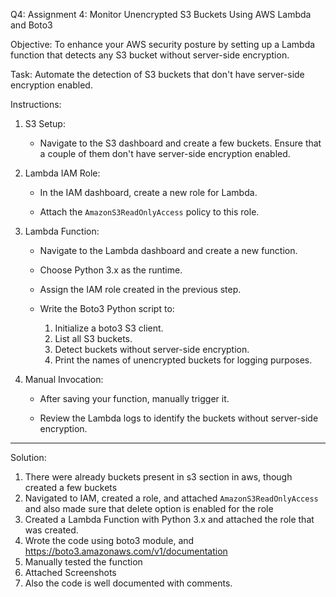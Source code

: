 Q4: Assignment 4: Monitor Unencrypted S3 Buckets Using AWS Lambda and Boto3

Objective: To enhance your AWS security posture by setting up a Lambda function that detects any S3 bucket without server-side encryption.

Task: Automate the detection of S3 buckets that don't have server-side encryption enabled.

Instructions:

1. S3 Setup:

   - Navigate to the S3 dashboard and create a few buckets. Ensure that a couple of them don't have server-side encryption enabled.

2. Lambda IAM Role:

   - In the IAM dashboard, create a new role for Lambda.

   - Attach the `AmazonS3ReadOnlyAccess` policy to this role.

3. Lambda Function:

   - Navigate to the Lambda dashboard and create a new function.

   - Choose Python 3.x as the runtime.

   - Assign the IAM role created in the previous step.

   - Write the Boto3 Python script to:

     1. Initialize a boto3 S3 client.
     2. List all S3 buckets.
     3. Detect buckets without server-side encryption.
     4. Print the names of unencrypted buckets for logging purposes.

4. Manual Invocation:

   - After saving your function, manually trigger it.

   - Review the Lambda logs to identify the buckets without server-side encryption.

---------------------------------------------------------------------------------------------------------------------------------------------------------------------------
Solution:

1. There were already buckets present in s3 section in aws, though created a few buckets
2. Navigated to IAM, created a role, and attached `AmazonS3ReadOnlyAccess` and also made sure that delete option is enabled for the role
3. Created a Lambda Function with Python 3.x and attached the role that was created.
4. Wrote the code using boto3 module, and https://boto3.amazonaws.com/v1/documentation
5. Manually tested the function
6. Attached Screenshots
7. Also the code is well documented with comments.
